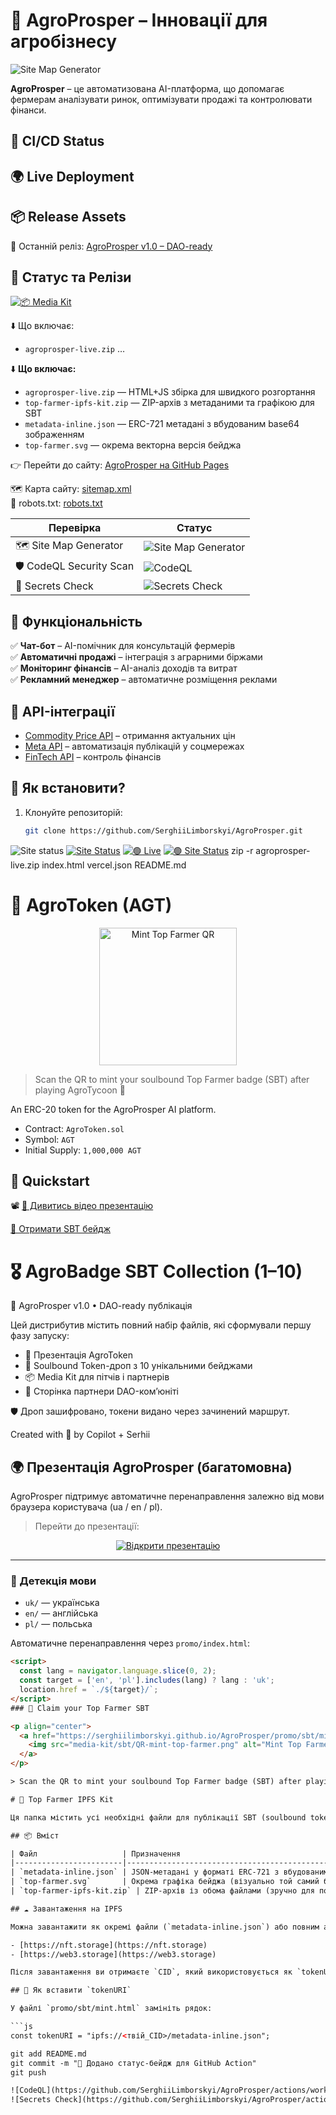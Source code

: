 # 🌱 AgroProsper – Інновації для агробізнесу

![Site Map Generator](https://github.com/SerghiiLimborskyi/AgroProsper/actions/workflows/update-site-map.yml/badge.svg)

**AgroProsper** – це автоматизована AI-платформа, що допомагає фермерам аналізувати ринок, оптимізувати продажі та контролювати фінанси.

## 🚦 CI/CD Status

## 🌍 Live Deployment

## 📦 Release Assets

🔗 Останній реліз: [AgroProsper v1.0 – DAO-ready](https://github.com/SerghiiLimborskyi/AgroProsper/releases/latest)

## 📄 Статус та Релізи

[![📦 Media Kit](https://img.shields.io/badge/media--kit.zip-✅-blue?style=for-the-badge&logo=github)](https://github.com/SerghiiLimborskyi/AgroProsper/releases/latest)

⬇️ Що включає:
- `agroprosper-live.zip` …

⬇️ **Що включає:**
- `agroprosper-live.zip` — HTML+JS збірка для швидкого розгортання
- `top-farmer-ipfs-kit.zip` — ZIP-архів з метаданими та графікою для SBT
- `metadata-inline.json` — ERC-721 метадані з вбудованим base64 зображенням
- `top-farmer.svg` — окрема векторна версія бейджа

👉 Перейти до сайту: [AgroProsper на GitHub Pages](https://serghiilimborskyi.github.io/AgroProsper/)

🗺️ Карта сайту: [sitemap.xml](https://serghiilimborskyi.github.io/AgroProsper/sitemap.xml)  
🤖 robots.txt: [robots.txt](https://serghiilimborskyi.github.io/AgroProsper/robots.txt)

| Перевірка                  | Статус                                                                                                                                         |
|---------------------------|------------------------------------------------------------------------------------------------------------------------------------------------|
| 🗺️ Site Map Generator      | ![Site Map Generator](https://github.com/SerghiiLimborskyi/AgroProsper/actions/workflows/update-site-map.yml/badge.svg)                     |
| 🛡️ CodeQL Security Scan    | ![CodeQL](https://github.com/SerghiiLimborskyi/AgroProsper/actions/workflows/codeql.yml/badge.svg)                                           |
| 🔐 Secrets Check           | ![Secrets Check](https://github.com/SerghiiLimborskyi/AgroProsper/actions/workflows/secrets-check.yml/badge.svg)                             |

## 🚜 Функціональність
✅ **Чат-бот** – AI-помічник для консультацій фермерів  
✅ **Автоматичні продажі** – інтеграція з аграрними біржами  
✅ **Моніторинг фінансів** – AI-аналіз доходів та витрат  
✅ **Рекламний менеджер** – автоматичне розміщення реклами  

## 📡 API-інтеграції
- [Commodity Price API](https://api-ninjas.com/api/commodityprice) – отримання актуальних цін  
- [Meta API](https://developers.facebook.com/) – автоматизація публікацій у соцмережах  
- [FinTech API](https://www.fintech.com/) – контроль фінансів  

## 🔧 Як встановити?
1. Клонуйте репозиторій:  
   ```sh
   git clone https://github.com/SerghiiLimborskyi/AgroProsper.git
![Site status](https://img.shields.io/badge/AgroProsper--Site-%E2%9C%85-brightgreen?style=flat&logo=githubpages)
[![Site Status](https://img.shields.io/badge/Live%20Site-%E2%9C%85-success?logo=githubpages)](https://serghiilimborskyi.github.io/AgroProsper/)
[![🟢 Live](https://img.shields.io/badge/Site--Status-Online-brightgreen?logo=githubpages)](https://serghiilimborskyi.github.io/AgroProsper)
[![🟢 Site Status](https://img.shields.io/badge/Site--Status-Online-brightgreen?logo=githubpages)](https://serghiilimborskyi.github.io/AgroProsper)
zip -r agroprosper-live.zip index.html vercel.json README.md
# 🌿 AgroToken (AGT)

<p align="center">
  <a href="https://serghiilimborskyi.github.io/AgroProsper/promo/sbt/mint.html" target="_blank">
    <img src="media-kit/sbt/QR-mint-top-farmer.png" alt="Mint Top Farmer QR" width="220" />
  </a>
</p>

> Scan the QR to mint your soulbound Top Farmer badge (SBT) after playing AgroTycoon 🌿

An ERC-20 token for the AgroProsper AI platform.

- Contract: `AgroToken.sol`
- Symbol: `AGT`
- Initial Supply: `1,000,000 AGT`

## 🚀 Quickstart
📽 [🎥 Дивитись відео презентацію](https://yourusername.github.io/AgroProsper/promo/)

[🎁 Отримати SBT бейдж](./promo/drop.html)
# 🎖 AgroBadge SBT Collection (1–10)

🎉 AgroProsper v1.0 • DAO-ready публікація


Цей дистрибутив містить повний набір файлів, які сформували першу фазу запуску:

- 🌿 Презентація AgroToken
- 🎁 Soulbound Token-дроп з 10 унікальними бейджами
- 📦 Media Kit для пітчів і партнерів
- 🤝 Сторінка партнери DAO-комʼюніті

🛡️ Дроп зашифровано, токени видано через зачинений маршрут.

Created with 💚 by Copilot + Serhii
## 🌍 Презентація AgroProsper (багатомовна)

AgroProsper підтримує автоматичне перенаправлення залежно від мови браузера користувача (ua / en / pl).

> Перейти до презентації:

<p align="center">
  <a href="https://serghiilimborskyi.github.io/AgroProsper/" target="_blank">
    <img src="https://img.shields.io/badge/🎥%20Відкрити%20презентацію-AgroProsper-green?style=for-the-badge" alt="Відкрити презентацію" />
  </a>
</p>

---

### 🧭 Детекція мови

- `uk/` — українська  
- `en/` — англійська  
- `pl/` — польська  

Автоматичне перенаправлення через `promo/index.html`:

```html
<script>
  const lang = navigator.language.slice(0, 2);
  const target = ['en', 'pl'].includes(lang) ? lang : 'uk';
  location.href = `./${target}/`;
</script>
### 🪪 Claim your Top Farmer SBT

<p align="center">
  <a href="https://serghiilimborskyi.github.io/AgroProsper/promo/sbt/mint.html" target="_blank">
    <img src="media-kit/sbt/QR-mint-top-farmer.png" alt="Mint Top Farmer QR" width="220" />
  </a>
</p>

> Scan the QR to mint your soulbound Top Farmer badge (SBT) after playing AgroTycoon 🌿

# 🏅 Top Farmer IPFS Kit

Ця папка містить усі необхідні файли для публікації SBT (soulbound token)-бейджа фермеру AgroTycoon DAO. Мета — забезпечити швидке завантаження метаданих та графіки на IPFS і подальше використання у `mint.html`.

## 📦 Вміст

| Файл                   | Призначення                                                         |
|------------------------|----------------------------------------------------------------------|
| `metadata-inline.json` | JSON-метадані у форматі ERC-721 з вбудованим base64-зображенням      |
| `top-farmer.svg`       | Окрема графіка бейджа (візуально той самий бейдж SVG)                 |
| `top-farmer-ipfs-kit.zip` | ZIP-архів із обома файлами (зручно для поширення або IPFS-завантаження) |

## ☁️ Завантаження на IPFS

Можна завантажити як окремі файли (`metadata-inline.json`) або повним архівом (`.zip`) на:

- [https://nft.storage](https://nft.storage)
- [https://web3.storage](https://web3.storage)

Після завантаження ви отримаєте `CID`, який використовується як `tokenURI` в `mint.html`.

## 🧩 Як вставити `tokenURI`

У файлі `promo/sbt/mint.html` замініть рядок:

```js
const tokenURI = "ipfs://<твій_CID>/metadata-inline.json";

git add README.md
git commit -m "📛 Додано статус-бейдж для GitHub Action"
git push

![CodeQL](https://github.com/SerghiiLimborskyi/AgroProsper/actions/workflows/codeql.yml/badge.svg)
![Secrets Check](https://github.com/SerghiiLimborskyi/AgroProsper/actions/workflows/secrets-check.yml/badge.svg)
